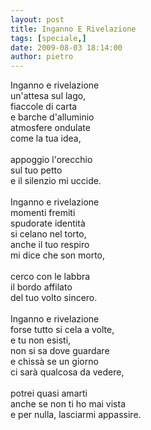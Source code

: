 ```yaml
---
layout: post
title: Inganno E Rivelazione
tags: [speciale,]
date: 2009-08-03 18:14:00
author: pietro
---
```

Inganno e rivelazione<br/>un'attesa sul lago,<br/>fiaccole di carta<br/>e barche d'alluminio<br/>atmosfere ondulate<br/>come la tua idea,<br/><br/>appoggio l'orecchio<br/>sul tuo petto<br/>e il silenzio mi uccide.<br/><br/>Inganno e rivelazione<br/>momenti fremiti<br/>spudorate identità<br/>si celano nel torto,<br/>anche il tuo respiro<br/>mi dice che son morto,<br/><br/>cerco con le labbra<br/>il bordo affilato<br/>del tuo volto sincero.<br/><br/>Inganno e rivelazione<br/>forse tutto si cela a volte,<br/>e tu non esisti,<br/>non si sa dove guardare<br/>e chissà se un giorno<br/>ci sarà qualcosa da vedere,<br/><br/>potrei quasi amarti<br/>anche se non ti ho mai vista<br/>e per nulla, lasciarmi appassire.

